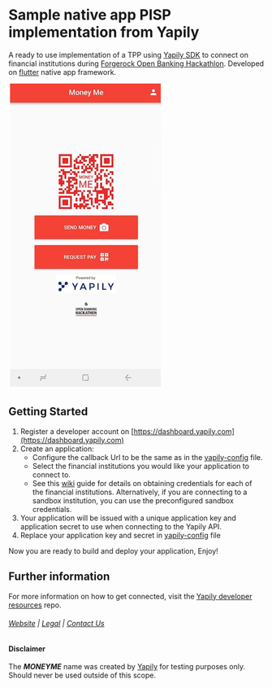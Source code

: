 # Sample native app PISP implementation from Yapily

A ready to use implementation of a TPP using [Yapily SDK](https://github.com/yapily/yapily-sdk-dart) to connect on financial institutions
during [Forgerock Open Banking Hackathlon](https://www.forgerock.com/about-us/events/2018/09/open-banking-hackathon).
Developed on [flutter](https://flutter.io/) native app framework.

![moneyme](moneyme.png)

## Getting Started

1. Register a developer account on [https://dashboard.yapily.com](https://dashboard.yapily.com)
2. Create an application:
    * Configure the callback Url to be the same as in the [yapily-config](yapily-assets/yapily-config.json) file.
    * Select the financial institutions you would like your application to connect to.
    * See this [wiki](https://github.com/yapily/developer-resources/wiki/Institution-Configurations) guide for details on obtaining credentials for each of the financial institutions. Alternatively, if you are connecting to a sandbox institution, you can use the preconfigured sandbox credentials.
3. Your application will be issued with a unique application key and application secret to use when connecting to the Yapily API.
4. Replace your application key and secret in [yapily-config](yapily-assets/yapily-config.json) file

Now you are ready to build and deploy your application, Enjoy!

## Further information

For more information on how to get connected, visit the
[Yapily developer resources](https://github.com/yapily/developer-resources) repo.

###### [Website](https://yapily.com) | [Legal](https://yapily.com/legal-policies) | [Contact Us](mailto:info@yapily.com)

#### Disclaimer

The ***MONEYME*** name was created by [Yapily](htpps://wwww.yapily.com) for testing purposes only. Should never be used outside of this scope.

